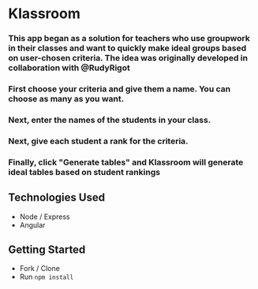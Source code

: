 # Klassroom

### This app began as a solution for teachers who use groupwork in their classes and want to quickly make ideal groups based on user-chosen criteria.  The idea was originally developed in collaboration with @RudyRigot
### First choose your criteria and give them a name.  You can choose as many as you want.
### Next, enter the names of the students in your class.
### Next, give each student a rank for the criteria.
### Finally, click "Generate tables" and Klassroom will generate ideal tables based on student rankings

## Technologies Used
- Node / Express
- Angular

## Getting Started
- Fork / Clone
- Run `npm install`